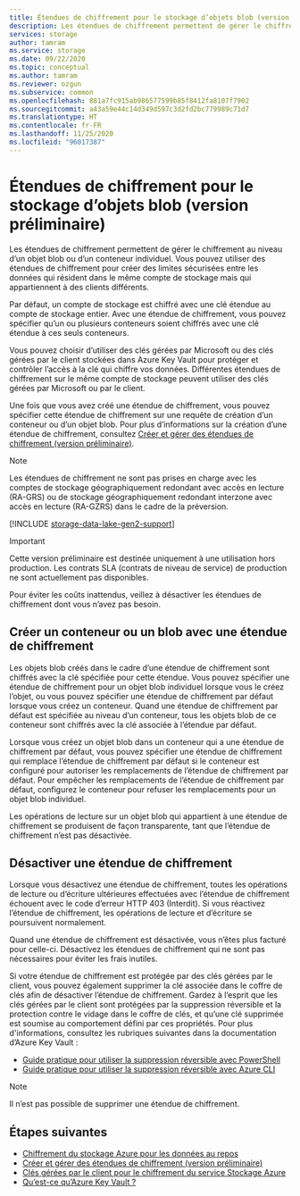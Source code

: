 ```yaml
---
title: Étendues de chiffrement pour le stockage d’objets blob (version préliminaire)
description: Les étendues de chiffrement permettent de gérer le chiffrement au niveau d’un objet blob ou d’un conteneur individuel. Vous pouvez utiliser des étendues de chiffrement pour créer des limites sécurisées entre les données qui résident dans le même compte de stockage mais qui appartiennent à des clients différents.
services: storage
author: tamram
ms.service: storage
ms.date: 09/22/2020
ms.topic: conceptual
ms.author: tamram
ms.reviewer: ozgun
ms.subservice: common
ms.openlocfilehash: 881a7fc915ab986577599b85f8412fa8107f7902
ms.sourcegitcommit: a43a59e44c14d349d597c3d2fd2bc779989c71d7
ms.translationtype: HT
ms.contentlocale: fr-FR
ms.lasthandoff: 11/25/2020
ms.locfileid: "96017387"
---
```

# <a name="encryption-scopes-for-blob-storage-preview"></a>Étendues de chiffrement pour le stockage d’objets blob (version préliminaire)

Les étendues de chiffrement permettent de gérer le chiffrement au niveau d’un objet blob ou d’un conteneur individuel. Vous pouvez utiliser des étendues de chiffrement pour créer des limites sécurisées entre les données qui résident dans le même compte de stockage mais qui appartiennent à des clients différents.

Par défaut, un compte de stockage est chiffré avec une clé étendue au compte de stockage entier. Avec une étendue de chiffrement, vous pouvez spécifier qu’un ou plusieurs conteneurs soient chiffrés avec une clé étendue à ces seuls conteneurs.

Vous pouvez choisir d’utiliser des clés gérées par Microsoft ou des clés gérées par le client stockées dans Azure Key Vault pour protéger et contrôler l’accès à la clé qui chiffre vos données. Différentes étendues de chiffrement sur le même compte de stockage peuvent utiliser des clés gérées par Microsoft ou par le client.

Une fois que vous avez créé une étendue de chiffrement, vous pouvez spécifier cette étendue de chiffrement sur une requête de création d’un conteneur ou d’un objet blob. Pour plus d’informations sur la création d’une étendue de chiffrement, consultez [Créer et gérer des étendues de chiffrement (version préliminaire)](encryption-scope-manage.md).

> [!NOTE]
> Les étendues de chiffrement ne sont pas prises en charge avec les comptes de stockage géographiquement redondant avec accès en lecture (RA-GRS) ou de stockage géographiquement redondant interzone avec accès en lecture (RA-GZRS) dans le cadre de la préversion.

[!INCLUDE [storage-data-lake-gen2-support](../../../includes/storage-data-lake-gen2-support.md)]

> [!IMPORTANT]
> Cette version préliminaire est destinée uniquement à une utilisation hors production. Les contrats SLA (contrats de niveau de service) de production ne sont actuellement pas disponibles.
>
> Pour éviter les coûts inattendus, veillez à désactiver les étendues de chiffrement dont vous n’avez pas besoin.

## <a name="create-a-container-or-blob-with-an-encryption-scope"></a>Créer un conteneur ou un blob avec une étendue de chiffrement

Les objets blob créés dans le cadre d’une étendue de chiffrement sont chiffrés avec la clé spécifiée pour cette étendue. Vous pouvez spécifier une étendue de chiffrement pour un objet blob individuel lorsque vous le créez l’objet, ou vous pouvez spécifier une étendue de chiffrement par défaut lorsque vous créez un conteneur. Quand une étendue de chiffrement par défaut est spécifiée au niveau d’un conteneur, tous les objets blob de ce conteneur sont chiffrés avec la clé associée à l’étendue par défaut.

Lorsque vous créez un objet blob dans un conteneur qui a une étendue de chiffrement par défaut, vous pouvez spécifier une étendue de chiffrement qui remplace l’étendue de chiffrement par défaut si le conteneur est configuré pour autoriser les remplacements de l’étendue de chiffrement par défaut. Pour empêcher les remplacements de l’étendue de chiffrement par défaut, configurez le conteneur pour refuser les remplacements pour un objet blob individuel.

Les opérations de lecture sur un objet blob qui appartient à une étendue de chiffrement se produisent de façon transparente, tant que l’étendue de chiffrement n’est pas désactivée.

## <a name="disable-an-encryption-scope"></a>Désactiver une étendue de chiffrement

Lorsque vous désactivez une étendue de chiffrement, toutes les opérations de lecture ou d’écriture ultérieures effectuées avec l’étendue de chiffrement échouent avec le code d’erreur HTTP 403 (Interdit). Si vous réactivez l’étendue de chiffrement, les opérations de lecture et d’écriture se poursuivent normalement.

Quand une étendue de chiffrement est désactivée, vous n’êtes plus facturé pour celle-ci. Désactivez les étendues de chiffrement qui ne sont pas nécessaires pour éviter les frais inutiles.

Si votre étendue de chiffrement est protégée par des clés gérées par le client, vous pouvez également supprimer la clé associée dans le coffre de clés afin de désactiver l’étendue de chiffrement. Gardez à l’esprit que les clés gérées par le client sont protégées par la suppression réversible et la protection contre le vidage dans le coffre de clés, et qu’une clé supprimée est soumise au comportement défini par ces propriétés. Pour plus d'informations, consultez les rubriques suivantes dans la documentation d’Azure Key Vault :

- [Guide pratique pour utiliser la suppression réversible avec Power​Shell](../../key-vault/general/key-vault-recovery.md)
- [Guide pratique pour utiliser la suppression réversible avec Azure CLI](../../key-vault/general/key-vault-recovery.md)

> [!NOTE]
> Il n’est pas possible de supprimer une étendue de chiffrement.

## <a name="next-steps"></a>Étapes suivantes

- [Chiffrement du stockage Azure pour les données au repos](../common/storage-service-encryption.md)
- [Créer et gérer des étendues de chiffrement (version préliminaire)](encryption-scope-manage.md)
- [Clés gérées par le client pour le chiffrement du service Stockage Azure](../common/customer-managed-keys-overview.md)
- [Qu’est-ce qu’Azure Key Vault ?](../../key-vault/general/overview.md)